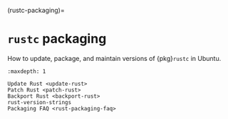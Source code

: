 (rustc-packaging)=
# `rustc` packaging

How to update, package, and maintain versions of {pkg}`rustc` in Ubuntu.

```{toctree}
:maxdepth: 1

Update Rust <update-rust>
Patch Rust <patch-rust>
Backport Rust <backport-rust>
rust-version-strings
Packaging FAQ <rust-packaging-faq>

```
